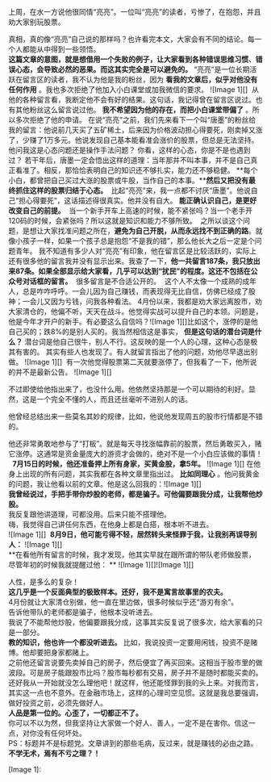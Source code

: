   
上周，在水一方说他很同情“亮亮”。一位叫“亮亮”的读者，亏惨了，在抱怨，并且劝大家别玩股票。  
  
真相，真的像“亮亮”自己说的那样吗？也许看完本文，大家会有不同的结论。每一个人都能从中得到一些领悟。  
**这篇文章的意图，就是想借用一个失败的例子，让大家看到各种错误思维习惯、错误心态，会导致必然的恶果。而这其实完全是可以避免的。** “亮亮”是一位长期活跃在留言区的读者，我不认为他是我的粉丝，因为 **看我的文章后，似乎对他没有任何作用** 。我也多次拒绝了他加入小白课堂或加我微信的要求。
![Image 1][]
  从他的各种留言看，我断定他不会有好的结果。这句话，我记得曾在留言区说过。也有其他粉丝这么留言说过他。 **我不希望因为他的存在，而把小白课堂带偏了** 。所以多次拒绝了他的申请。 在说“亮亮”之前，我们先来看下一个叫“唐墨”的粉丝给我的留言：他说前几天买了五矿稀土，后来因为价格波动担心得要死，刚卖掉又涨了，少赚了1万多元。他说发现自己基本能看准会涨价的股票，但总是无法坚持。他问我这是心态问题还是操作手法问题？ 你看，这样的心态，你是不是也遇到过？ 若干年后，唐墨一定会悟出这样的道理：当年那并不叫本事，并不是自己真正看准了。相反，那恰恰表明自己的知识还不够扎实，能力还不够稳健。 **每个小白，都曾把自己买过大涨的股票或牛股，当作自己的本事。****然后又把没有最终抓住这样的股票归结于心态。**  比起“亮亮”来，我一点都不讨厌“唐墨”。他说自己“担心得要死”，这话描述得很真实。他并没有自大。 **能正确认识自己，是更好改变自己的前提。**  当一个新手开车上高速的时候，能不紧张吗？当一个老手开120码的时候，会紧张吗？所以这就是知识和能力不够所致。 
之所以谈这个问题，是想让大家找准问题之所在，**避免为自己开脱，从而永远找不到正确的路**。就像小孩子一样，如果一个孩子总是抱怨“不是我的错”，那么他长大之后一定是个问题青年。
我不知道有多少人对“亮亮”有印象，他在留言区是比较活跃的，实际上还有很多他的留言我并没有显示出来。我查了一下，**他一共留言187条，我只放出来87条。如果全部显示给大家看，几乎可以达到“扰民”的程度。这还不包括在公众号对话框的留言。**
 很多留言是不合适公开的。  这个人不太像一个成熟的成年人，总是咋咋呼呼。一会儿因为自己赚钱，而表现得无比自信，仿佛已经成了股神；一会儿又因为亏钱，问我各种看法。 4月份以来，我都是劝大家远离股市，劝大家清仓的，他偏不听，天天在战斗。他觉得实战可以提升自己的本领。问题是，他是今年才开户的新手。有必要这么自信吗？![Image 1][]比如这个，涨停的是他自己买的；跌8%的是别人买的。我当然相信这是事实， **但是这句话的潜台词是什么？** 潜台词是他自己很牛，别人不行。这反映的是一个人的心理，这种心态是极其有害的。 其实有些人也发现了。有人就留言指出了他的问题，劝他尽早退出别做。
![Image 1][]
 有一次他觉得股票第二天就要涨停了，但我看了一下，他所说的并不是最新公告。 
![Image 1][]
  
不过即使给他指出来了，也没什么用。他依然坚持那是一个可以期待的利好。显然，这是一个完全不懂的人，而且还丝毫听不进别人的话。
  
他曾经总结出来一些莫名其妙的规律，比如，他说他发现周五的股市行情都是不错的。
  
他还非常勇敢地参与了“打板”。就是每天寻找涨幅靠前的股票，然后勇敢买入，赌它涨停。这通常是资金量庞大的游资才会做的，绝对不是一个小白应该做的事情！
 
**7月15日的时候，他还准备押上所有身家，买黄金股，拿5年。** ![Image 1][] 在他身上出现的所有问题，其实我都在各种文章里指出过。 **比如同理心** 。他问我黄金的问题，我让他看以前的文章。他是这么回我的：![Image 1][]  
**我曾经说过，手把手带你炒股的老师，都是骗子。可他偏要跟我分成，让我帮他炒股。**  
我反复跟他讲道理，可都没用。后来只能不搭理他。  
嗨，我觉得自己讲任何东西，在他身上都是白搭，根本听不进去。  
![Image 1][]
 **8月9日，他可能亏得不轻，居然转头来怪罪于我，让我别再误导别人：** ![Image 1][]   
**在看他所有留言的时候，我才发现，他其实早就在跟所谓的带队老师做股票，尽管年初的时候我就提醒过他： ** ![Image 1][]![Image 1][]
  
人性，是多么的复杂！   
**这几乎是一个反面典型的极致样本。还好，我不是寓言故事里的农夫。**  
 4月份就让大家清仓别做，他一直在里边做，很多时候似乎还“游刃有余”。  
告诉他带队的老师都是骗子，他根本没听进去。  
我说了不能帮他炒股，他偏要跟我分成，这事其实反复说了很多次，给大家看的只是一部分。  
**教的知识，他也许一个都没听进去。** 比如，我说投资一定要用闲钱，投资不是赌博。他却要把身家都赌上。  
之前他还留言说要先卖掉自己的房子，然后便宜了再买回来。这相当于股市里的做波段。可是房子能跟股市比吗？股市每秒都有交易，房子并不是随时都能买卖的。  
还好我从一开始就没怎么理他吧！就这样，他还能怪罪到我的头上来。对我而言，其实这一点也不意外。在金融市场上，这样的心理司空见惯。这就是我总要强调，做好投资之前，必须先做好人。  
**人品是第一位的。心歪了，一切都正不了。**   
你可以不以为然，但我坚持让大家做一个好人、善人，一定不是在害你。信这一点，对你没有任何坏处。  
PS：标题并不是标题党。文章讲到的那些毛病，反过来，就是赚钱的必由之路。 **不学无术，焉有不亏之理？！**

[Image 1]: 